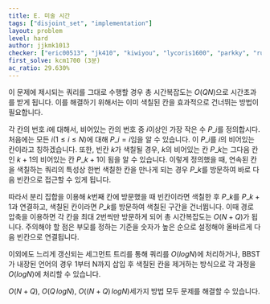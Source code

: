 ```yaml
---
title: E. 미술 시간
tags: ["disjoint_set", "implementation"]
layout: problem
level: hard
author: jjkmk1013
checker: ["eric00513", "jk410", "kiwiyou", "lycoris1600", "parkky", "rustiebeats", "tony9402", "utilforever"]
first_solve: kcm1700 (3분)
ac_ratio: 29.630%
---
```


이 문제에 제시되는 쿼리를 그대로 수행할 경우 총 시간복잡도는 $O(QN)$으로 시간초과를 받게 됩니다. 이를 해결하기 위해서는 이미 색칠된 칸을 효과적으로 건너뛰는 방법이 필요합니다. 

각 칸의 번호 $i$에 대해서, 비어있는 칸의 번호 중 $i$이상인 가장 작은 수 $P\_{i}$를 정의합시다. 처음에는 모든 $i(1 \leq i \leq N)$에 대해 $P\_{i} = i$임을 알 수 있습니다. 이 $P\_{i}$를 $i$의 비어있는 칸이라고 칭하겠습니다. 
또한, 빈칸 $k$가 색칠될 경우, $k$의 비어있는 칸 $P\_{k}$는 그다음 칸인 $k+1$의 비어있는 칸 $P\_{k+1}$이 됨을 알 수 있습니다. 이렇게 정의했을 때, 연속된 칸을 색칠하는 쿼리의 특성상 한번 색칠한 칸을 만나게 되는 경우 $P\_{k}$를 방문하여 바로 다음 빈칸으로 접근할 수 있게 됩니다.  

따라서 분리 집합을 이용해 $k$번째 칸에 방문했을 때 빈칸이라면 색칠한 후 $P\_{k}$를 $P\_{k+1}$과 연결하고, 색칠된 칸이라면 $P\_k$를 방문하여 색칠된 구간을 건너뜁니다. 이때 경로 압축을 이용하면 각 칸을 최대 2번씩만 방문하게 되어 총 시간복잡도는 $O(N+Q)$가 됩니다. 주의해야 할 점은 부모를 정하는 기준을 숫자가 높은 순으로 설정해야 올바르게 다음 빈칸으로 연결됩니다. 

이외에도 느리게 갱신되는 세그먼트 트리를 통해 쿼리를 $O(logN)$에 처리하거나, BBST가 내장된 언어의 경우 1부터 N까지 삽입 후 색칠된 칸을 제거하는 방식으로 각 과정을 $O(logN)$에 처리할 수 있습니다. 

$O(N+Q)$, $O(Q\,logN)$, $O((N+Q)\,logN)$세가지 방법 모두 문제를 해결할 수 있습니다. 
